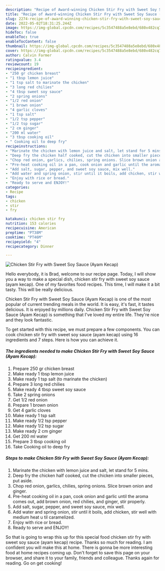 ```yaml
---
description: "Recipe of Award-winning Chicken Stir Fry with Sweet Soy Sauce (Ayam Kecap)"
title: "Recipe of Award-winning Chicken Stir Fry with Sweet Soy Sauce (Ayam Kecap)"
slug: 2274-recipe-of-award-winning-chicken-stir-fry-with-sweet-soy-sauce-ayam-kecap
date: 2022-05-02T18:31:25.244Z
image: https://img-global.cpcdn.com/recipes/5c3547488a5e8ebd/680x482cq70/chicken-stir-fry-with-sweet-soy-sauce-ayam-kecap-recipe-main-photo.jpg
hideToc: false
enableToc: true
enableTocContent: false
thumbnail: https://img-global.cpcdn.com/recipes/5c3547488a5e8ebd/680x482cq70/chicken-stir-fry-with-sweet-soy-sauce-ayam-kecap-recipe-main-photo.jpg
cover: https://img-global.cpcdn.com/recipes/5c3547488a5e8ebd/680x482cq70/chicken-stir-fry-with-sweet-soy-sauce-ayam-kecap-recipe-main-photo.jpg
author: Calvin Farmer
ratingvalue: 3.4
reviewcount: 19
recipeingredient:
- "250 gr chicken breast"
- "1 tbsp lemon juice"
- "1 tsp salt to marinate the chicken"
- "3 long red chilies"
- "4 tbsp sweet soy sauce"
- "2 spring onions"
- "1/2 red onion"
- "1 brown onion"
- "4 garlic cloves"
- "1 tsp salt"
- "1/2 tsp pepper"
- "1/2 tsp sugar"
- "2 cm ginger"
- "200 ml water"
- "3 tbsp cooking oil"
- " Cooking oil to deep fry"
recipeinstructions:
- "Marinate the chicken with lemon juice and salt, let stand for 5 mins."
- "Deep fry the chicken half cooked, cut the chicken into smaller pieces, put aside."
- "Chop red onion, garlics, chilies, spring onions. Slice brown onion and ginger."
- "Pre-heat cooking oil in a pan, cook onion and garlic until the aroma comes out, add brown onion, red chilies, and ginger, stir properly."
- "Add salt, sugar, pepper, and sweet soy sauce, mix well."
- "Add water and spring onion, stir until it boils, add chicken, stir well with medium heat u til caramelized."
- "Enjoy with rice or bread."
- "Ready to serve and ENJOY!"
categories:
- Recipe
tags:
- chicken
- stir
- fry

katakunci: chicken stir fry 
nutrition: 153 calories
recipecuisine: American
preptime: "PT38M"
cooktime: "PT46M"
recipeyield: "4"
recipecategory: Dinner

---
```



![Chicken Stir Fry with Sweet Soy Sauce (Ayam Kecap)](https://img-global.cpcdn.com/recipes/5c3547488a5e8ebd/680x482cq70/chicken-stir-fry-with-sweet-soy-sauce-ayam-kecap-recipe-main-photo.jpg)

Hello everybody, it is Brad, welcome to our recipe page. Today, I will show you a way to make a special dish, chicken stir fry with sweet soy sauce (ayam kecap). One of my favorites food recipes. This time, I will make it a bit tasty. This will be really delicious.

Chicken Stir Fry with Sweet Soy Sauce (Ayam Kecap) is one of the most popular of current trending meals in the world. It is easy, it's fast, it tastes delicious. It is enjoyed by millions daily. Chicken Stir Fry with Sweet Soy Sauce (Ayam Kecap) is something that I've loved my entire life. They're nice and they look fantastic.




To get started with this recipe, we must prepare a few components. You can cook chicken stir fry with sweet soy sauce (ayam kecap) using 16 ingredients and 7 steps. Here is how you can achieve it.

<!--inarticleads1-->

##### The ingredients needed to make Chicken Stir Fry with Sweet Soy Sauce (Ayam Kecap):

1. Prepare 250 gr chicken breast
1. Make ready 1 tbsp lemon juice
1. Make ready 1 tsp salt (to marinate the chicken)
1. Prepare 3 long red chilies
1. Make ready 4 tbsp sweet soy sauce
1. Take 2 spring onions
1. Get 1/2 red onion
1. Prepare 1 brown onion
1. Get 4 garlic cloves
1. Make ready 1 tsp salt
1. Make ready 1/2 tsp pepper
1. Make ready 1/2 tsp sugar
1. Make ready 2 cm ginger
1. Get 200 ml water
1. Prepare 3 tbsp cooking oil
1. Take  Cooking oil to deep fry




<!--inarticleads2-->

##### Steps to make Chicken Stir Fry with Sweet Soy Sauce (Ayam Kecap):

1. Marinate the chicken with lemon juice and salt, let stand for 5 mins.
1. Deep fry the chicken half cooked, cut the chicken into smaller pieces, put aside.
1. Chop red onion, garlics, chilies, spring onions. Slice brown onion and ginger.
1. Pre-heat cooking oil in a pan, cook onion and garlic until the aroma comes out, add brown onion, red chilies, and ginger, stir properly.
1. Add salt, sugar, pepper, and sweet soy sauce, mix well.
1. Add water and spring onion, stir until it boils, add chicken, stir well with medium heat u til caramelized.
1. Enjoy with rice or bread.
1. Ready to serve and ENJOY!



So that is going to wrap this up for this special food chicken stir fry with sweet soy sauce (ayam kecap) recipe. Thanks so much for reading. I am confident you will make this at home. There is gonna be more interesting food at home recipes coming up. Don't forget to save this page on your browser, and share it to your family, friends and colleague. Thanks again for reading. Go on get cooking!
